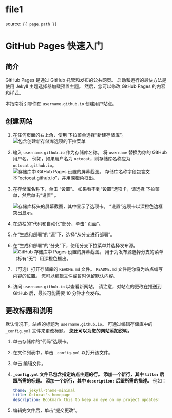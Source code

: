 # file1

source: `{{ page.path }}`


# GitHub Pages 快速入门

## 简介 #

GitHub Pages 是通过 GitHub 托管和发布的公共网页。 启动和运行的最快方法是使用 Jekyll 主题选择器加载预置主题。 然后，您可以修改 GitHub Pages 的内容和样式。

本指南将引导你在 `username.github.io` 创建用户站点。

## 创建网站 

1. 在任何页面的右上角，使用 下拉菜单选择“新建存储库”。![包含创建新存储库选项的下拉菜单](https://docs.github.com/assets/cb-31554/images/help/repository/repo-create.png)

2. 输入 `username.github.io` 作为存储库名称。 将 `username` 替换为你的 GitHub 用户名。 例如，如果用户名为 `octocat`，则存储库名称应为 `octocat.github.io`。![存储库中 GitHub Pages 设置的屏幕截图。 存储库名称字段包含文本“octocat.github.io”，并用深橙色框出。](https://docs.github.com/assets/cb-48482/images/help/pages/create-repository-name-pages.png)

3. 在存储库名称下，单击 “设置”。 如果看不到“设置”选项卡，请选择 下拉菜单，然后单击“设置” 。

   ![存储库标头的屏幕截图，其中显示了选项卡。 “设置”选项卡以深橙色边框突出显示。](https://docs.github.com/assets/cb-28266/images/help/repository/repo-actions-settings.png)

4. 在边栏的“代码和自动化”部分，单击“ 页面”。

5. 在“生成和部署”的“源”下，选择“从分支进行部署”。

6. 在“生成和部署”的“分支”下，使用分支下拉菜单并选择发布源。![GitHub 存储库中 Pages 设置的屏幕截图。 用于为发布源选择分支的菜单（标有“无”）用深橙色框出。](https://docs.github.com/assets/cb-47267/images/help/pages/publishing-source-drop-down.png)

7. （可选）打开存储库的 `README.md` 文件。 `README.md` 文件是你将为站点编写内容的位置。 您可以编辑文件或暂时保留默认内容。

8. 访问 `username.github.io` 以查看新网站。 请注意，对站点的更改在推送到 GitHub 后，最长可能需要 10 分钟才会发布。

## 更改标题和说明 

默认情况下，站点的标题为 `username.github.io`。 可通过编辑存储库中的 `_config.yml` 文件来更改标题。 **您还可以为您的网站添加说明。**

1. 单击存储库的“代码”选项卡。

2. 在文件列表中，单击 `_config.yml` 以打开该文件。

3. 单击 编辑文件。

4. **`_config.yml` 文件已包含指定站点主题的行。 添加一个新行，其中 `title:` 后跟所需的标题。 添加一个新行，其中 `description:` 后跟所需的描述。** 例如：

   ```yaml
   theme: jekyll-theme-minimal
   title: Octocat's homepage
   description: Bookmark this to keep an eye on my project updates!
   ```

5. 编辑完文件后，单击“提交更改”。